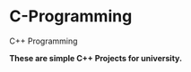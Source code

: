 # C-Programming
<p>C++ Programming</p>
<strong>These are simple C++ Projects for university.</strong>
